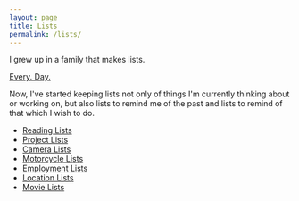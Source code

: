 ```yaml
---
layout: page
title: Lists
permalink: /lists/
---
```

I grew up in a family that makes lists.

[Every. Day.](/images/page/list.jpg)

Now, I've started keeping lists not only of things I'm currently thinking about or working on, but also lists to remind me of the past and lists to remind of that which I wish to do.

- [Reading Lists](/reading-lists)
- [Project Lists](/project-lists)
- [Camera Lists](/camera-lists)
- [Motorcycle Lists](/motorcycle-lists)
- [Employment Lists](/employment-lists)
- [Location Lists](/location-lists)
- [Movie Lists](/movie-lists)
